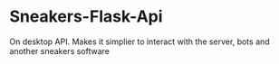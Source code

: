 # Sneakers-Flask-Api
On desktop API. Makes it simplier to interact with the server, bots and another sneakers software
